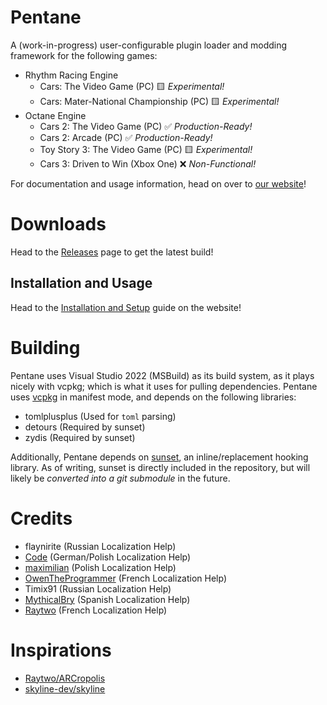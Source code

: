 # Pentane

A (work-in-progress) user-configurable plugin loader and modding framework for the following games:
- Rhythm Racing Engine
	- Cars: The Video Game (PC) 🟨 *Experimental!*
	- Cars: Mater-National Championship (PC) 🟨 *Experimental!*
- Octane Engine
	- Cars 2: The Video Game (PC) ✅ *Production-Ready!*
	- Cars 2: Arcade (PC) ✅ *Production-Ready!*
	- Toy Story 3: The Video Game (PC) 🟨 *Experimental!*
	- Cars 3: Driven to Win (Xbox One) ❌ *Non-Functional!*

For documentation and usage information, head on over to [our website](https://high-octane-dev.github.io/)!

# Downloads
Head to the [Releases](https://github.com/high-octane-dev/pentane/releases/latest) page to get the latest build!

## Installation and Usage

Head to the [Installation and Setup](https://high-octane-dev.github.io/installation-and-setup/) guide on the website!

# Building
Pentane uses Visual Studio 2022 (MSBuild) as its build system, as it plays nicely with vcpkg; which is what it uses for pulling dependencies.
Pentane uses [vcpkg](https://vcpkg.io) in manifest mode, and depends on the following libraries:
- tomlplusplus (Used for `toml` parsing)
- detours (Required by sunset)
- zydis (Required by sunset)

Additionally, Pentane depends on [sunset](https://github.com/itsmeft24/sunset), an inline/replacement hooking library. As of writing, sunset is directly included in the repository, but will likely be *converted into a git submodule* in the future.

# Credits
- flaynirite (Russian Localization Help)
- [Code](https://github.com/Daavel) (German/Polish Localization Help)
- [maximilian](https://github.com/DJmax0955) (Polish Localization Help)
- [OwenTheProgrammer](https://github.com/OwenTheProgrammer) (French Localization Help)
- Timix91 (Russian Localization Help)
- [MythicalBry](https://github.com/MythicalBry) (Spanish Localization Help)
- [Raytwo](https://github.com/Raytwo) (French Localization Help)

# Inspirations
- [Raytwo/ARCropolis](https://github.com/Raytwo/ARCropolis)
- [skyline-dev/skyline](https://github.com/skyline-dev/skyline)
